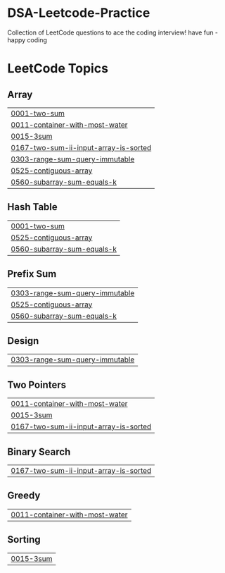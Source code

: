 # DSA-Leetcode-Practice
Collection of LeetCode questions to ace the coding interview! 
have fun - happy coding 

<!---LeetCode Topics Start-->
# LeetCode Topics
## Array
|  |
| ------- |
| [0001-two-sum](https://github.com/Deepak3493/DSA-Leetcode-Practice/tree/master/0001-two-sum) |
| [0011-container-with-most-water](https://github.com/Deepak3493/DSA-Leetcode-Practice/tree/master/0011-container-with-most-water) |
| [0015-3sum](https://github.com/Deepak3493/DSA-Leetcode-Practice/tree/master/0015-3sum) |
| [0167-two-sum-ii-input-array-is-sorted](https://github.com/Deepak3493/DSA-Leetcode-Practice/tree/master/0167-two-sum-ii-input-array-is-sorted) |
| [0303-range-sum-query-immutable](https://github.com/Deepak3493/DSA-Leetcode-Practice/tree/master/0303-range-sum-query-immutable) |
| [0525-contiguous-array](https://github.com/Deepak3493/DSA-Leetcode-Practice/tree/master/0525-contiguous-array) |
| [0560-subarray-sum-equals-k](https://github.com/Deepak3493/DSA-Leetcode-Practice/tree/master/0560-subarray-sum-equals-k) |
## Hash Table
|  |
| ------- |
| [0001-two-sum](https://github.com/Deepak3493/DSA-Leetcode-Practice/tree/master/0001-two-sum) |
| [0525-contiguous-array](https://github.com/Deepak3493/DSA-Leetcode-Practice/tree/master/0525-contiguous-array) |
| [0560-subarray-sum-equals-k](https://github.com/Deepak3493/DSA-Leetcode-Practice/tree/master/0560-subarray-sum-equals-k) |
## Prefix Sum
|  |
| ------- |
| [0303-range-sum-query-immutable](https://github.com/Deepak3493/DSA-Leetcode-Practice/tree/master/0303-range-sum-query-immutable) |
| [0525-contiguous-array](https://github.com/Deepak3493/DSA-Leetcode-Practice/tree/master/0525-contiguous-array) |
| [0560-subarray-sum-equals-k](https://github.com/Deepak3493/DSA-Leetcode-Practice/tree/master/0560-subarray-sum-equals-k) |
## Design
|  |
| ------- |
| [0303-range-sum-query-immutable](https://github.com/Deepak3493/DSA-Leetcode-Practice/tree/master/0303-range-sum-query-immutable) |
## Two Pointers
|  |
| ------- |
| [0011-container-with-most-water](https://github.com/Deepak3493/DSA-Leetcode-Practice/tree/master/0011-container-with-most-water) |
| [0015-3sum](https://github.com/Deepak3493/DSA-Leetcode-Practice/tree/master/0015-3sum) |
| [0167-two-sum-ii-input-array-is-sorted](https://github.com/Deepak3493/DSA-Leetcode-Practice/tree/master/0167-two-sum-ii-input-array-is-sorted) |
## Binary Search
|  |
| ------- |
| [0167-two-sum-ii-input-array-is-sorted](https://github.com/Deepak3493/DSA-Leetcode-Practice/tree/master/0167-two-sum-ii-input-array-is-sorted) |
## Greedy
|  |
| ------- |
| [0011-container-with-most-water](https://github.com/Deepak3493/DSA-Leetcode-Practice/tree/master/0011-container-with-most-water) |
## Sorting
|  |
| ------- |
| [0015-3sum](https://github.com/Deepak3493/DSA-Leetcode-Practice/tree/master/0015-3sum) |
<!---LeetCode Topics End-->